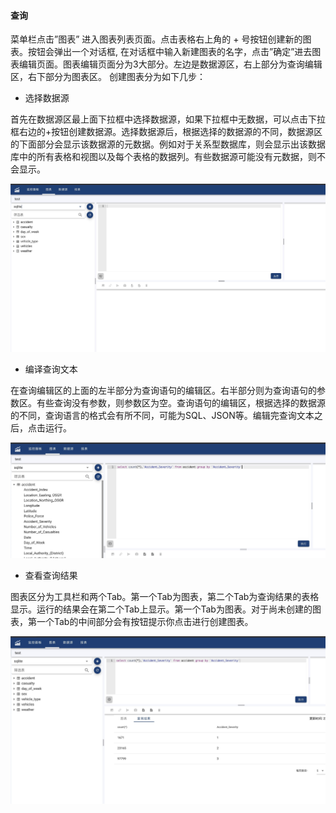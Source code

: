 #### 查询
菜单栏点击”图表” 进入图表列表页面。点击表格右上角的 + 号按钮创建新的图表。按钮会弹出一个对话框, 在对话框中输入新建图表的名字，点击”确定”进去图表编辑页面。图表编辑页面分为3大部分。左边是数据源区，右上部分为查询编辑区，右下部分为图表区。
创建图表分为如下几步：
- 选择数据源

首先在数据源区最上面下拉框中选择数据源，如果下拉框中无数据，可以点击下拉框右边的+按钮创建数据源。选择数据源后，根据选择的数据源的不同，数据源区的下面部分会显示该数据源的元数据。例如对于关系型数据库，则会显示出该数据库中的所有表格和视图以及每个表格的数据列。有些数据源可能没有元数据，则不会显示。

![Select DataSource](query1.jpg)

- 编译查询文本

在查询编辑区的上面的左半部分为查询语句的编辑区。右半部分则为查询语句的参数区。有些查询没有参数，则参数区为空。查询语句的编辑区，根据选择的数据源的不同，查询语言的格式会有所不同，可能为SQL、JSON等。编辑完查询文本之后，点击运行。

![Edit Query](query2.jpg)

- 查看查询结果

图表区分为工具栏和两个Tab。第一个Tab为图表，第二个Tab为查询结果的表格显示。运行的结果会在第二个Tab上显示。第一个Tab为图表。对于尚未创建的图表，第一个Tab的中间部分会有按钮提示你点击进行创建图表。

![Check Result](query3.jpg)

